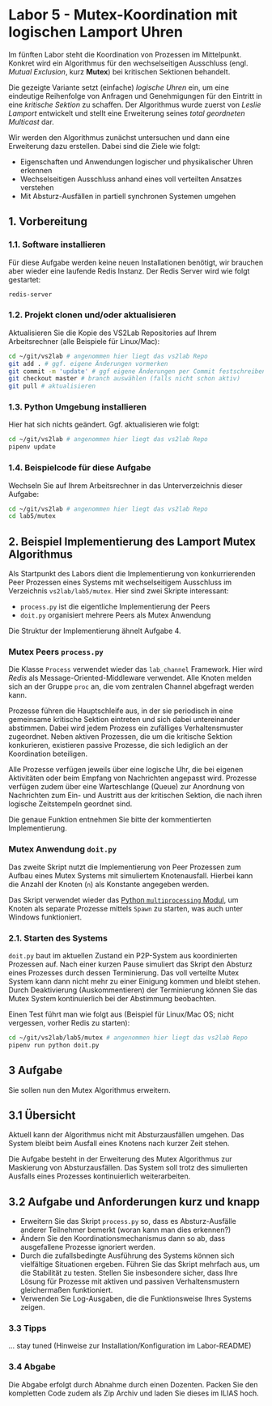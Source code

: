 # **Labor 5** -  Mutex-Koordination mit logischen Lamport Uhren

Im fünften Labor steht die Koordination von Prozessen im Mittelpunkt. Konkret
wird ein Algorithmus für den wechselseitigen Ausschluss (engl. *Mutual
Exclusion*, kurz **Mutex**) bei kritischen Sektionen behandelt.

Die gezeigte Variante setzt (einfache) *logische Uhren* ein, um eine eindeutige
Reihenfolge von Anfragen und Genehmigungen für den Eintritt in eine *kritische
Sektion* zu schaffen. Der Algorithmus wurde zuerst von *Leslie Lamport* entwickelt
und stellt eine Erweiterung seines *total geordneten Multicast* dar.

Wir werden den Algorithmus zunächst untersuchen und dann eine Erweiterung dazu
erstellen. Dabei sind die Ziele wie folgt:

- Eigenschaften und Anwendungen logischer und physikalischer Uhren erkennen
- Wechselseitigen Ausschluss anhand eines voll verteilten Ansatzes verstehen
- Mit Absturz-Ausfällen in partiell synchronen Systemen umgehen

## 1. Vorbereitung

### 1.1. Software installieren

Für diese Aufgabe werden keine neuen Installationen benötigt, wir brauchen aber
wieder eine laufende Redis Instanz. Der Redis Server wird wie folgt gestartet:

```bash
redis-server
```

### 1.2. Projekt clonen und/oder aktualisieren

Aktualisieren Sie die Kopie des VS2Lab Repositories auf Ihrem Arbeitsrechner 
(alle Beispiele für Linux/Mac):

```bash
cd ~/git/vs2lab # angenommen hier liegt das vs2lab Repo
git add . # ggf. eigene Änderungen vormerken
git commit -m 'update' # ggf eigene Änderungen per Commit festschreiben
git checkout master # branch auswählen (falls nicht schon aktiv)
git pull # aktualisieren
```

### 1.3. Python Umgebung installieren

Hier hat sich nichts geändert. Ggf. aktualisieren wie folgt:

```bash
cd ~/git/vs2lab # angenommen hier liegt das vs2lab Repo
pipenv update
```

### 1.4. Beispielcode für diese Aufgabe

Wechseln Sie auf Ihrem Arbeitsrechner in das Unterverzeichnis dieser Aufgabe:

```bash
cd ~/git/vs2lab # angenommen hier liegt das vs2lab Repo
cd lab5/mutex
```

## 2. Beispiel Implementierung des Lamport Mutex Algorithmus

Als Startpunkt des Labors dient die Implementierung von konkurrierenden Peer
Prozessen eines Systems mit wechselseitigem Ausschluss im Verzeichnis
`vs2lab/lab5/mutex`. Hier sind zwei Skripte interessant:

- `process.py` ist die eigentliche Implementierung der Peers
- `doit.py` organisiert mehrere Peers als Mutex Anwendung

Die Struktur der Implementierung ähnelt Aufgabe 4.

### Mutex Peers `process.py`

Die Klasse `Process` verwendet wieder das `lab_channel` Framework. Hier wird
*Redis* als Message-Oriented-Middleware verwendet. Alle Knoten melden sich an
der Gruppe `proc` an, die vom zentralen Channel abgefragt werden kann.

Prozesse führen die Hauptschleife aus, in der sie periodisch in eine gemeinsame
kritische Sektion eintreten und sich dabei untereinander abstimmen. Dabei wird 
jedem Prozess ein zufälliges Verhaltensmuster zugeordnet. Neben aktiven Prozessen, 
die um die kritische Sektion konkurieren, existieren passive Prozesse, die sich 
lediglich an der Koordination beteiligen. 

Alle Prozesse verfügen jeweils über eine logische Uhr, die bei eigenen Aktivitäten 
oder beim Empfang von Nachrichten angepasst wird. Prozesse verfügen zudem über 
eine Warteschlange (Queue) zur Anordnung von Nachrichten zum Ein- und Austritt 
aus der kritischen Sektion, die nach ihren logische Zeitstempeln geordnet sind.

Die genaue Funktion entnehmen Sie bitte der kommentierten Implementierung.

### Mutex Anwendung `doit.py`

Das zweite Skript nutzt die Implementierung von Peer Prozessen zum Aufbau eines
Mutex Systems mit simuliertem Knotenausfall. Hierbei kann die Anzahl der Knoten
(`n`) als Konstante angegeben werden.

Das Skript verwendet wieder das [Python `multiprocessing`
Modul](https://docs.python.org/3.7/library/multiprocessing.html), um Knoten als
separate Prozesse mittels  `Spawn` zu starten, was auch unter Windows
funktioniert.

### 2.1. Starten des Systems

`doit.py` baut im aktuellen Zustand ein P2P-System aus koordinierten
Prozessen auf. Nach einer kurzen Pause simuliert das Skript den Absturz eines
Prozesses durch dessen Terminierung. Das voll verteilte Mutex System kann dann
nicht mehr zu einer Einigung kommen und bleibt stehen. Durch Deaktivierung
(Auskommentieren) der Terminierung können Sie das Mutex System kontinuierlich
bei der Abstimmung beobachten.

Einen Test führt man wie folgt aus (Beispiel für Linux/Mac OS; nicht
vergessen, vorher Redis zu starten):

```bash
cd ~/git/vs2lab/lab5/mutex # angenommen hier liegt das vs2lab Repo
pipenv run python doit.py
```

## 3 Aufgabe

Sie sollen nun den Mutex Algorithmus erweitern.

## 3.1 Übersicht

Aktuell kann der Algorithmus nicht mit Absturzausfällen umgehen. Das System
bleibt beim Ausfall eines Knotens nach kurzer Zeit stehen.

Die Aufgabe besteht in der Erweiterung des Mutex Algorithmus zur Maskierung von
Absturzausfällen. Das System soll trotz des simulierten Ausfalls eines Prozesses
kontinuierlich weiterarbeiten.

## 3.2 Aufgabe und Anforderungen kurz und knapp

- Erweitern Sie das Skript `process.py` so, dass es Absturz-Ausfälle anderer
  Teilnehmer bemerkt (woran kann man dies erkennen?)
- Ändern Sie den Koordinationsmechanismus dann so ab, dass ausgefallene Prozesse
  ignoriert werden.
- Durch die zufallsbedingte Ausführung des Systems können sich vielfältige
  Situationen ergeben. Führen Sie das Skript mehrfach aus, um die
  Stabilität zu testen. Stellen Sie insbesondere sicher, dass Ihre Lösung für 
  Prozesse mit aktiven und passiven Verhaltensmustern gleichermaßen funktioniert. 
- Verwenden Sie Log-Ausgaben, die die Funktionsweise Ihres Systems zeigen.

### 3.3 Tipps

... stay tuned (Hinweise zur Installation/Konfiguration im Labor-README)

### 3.4 Abgabe

Die Abgabe erfolgt durch Abnahme durch einen Dozenten. Packen Sie den
kompletten Code zudem als Zip Archiv und laden Sie dieses im ILIAS hoch.
